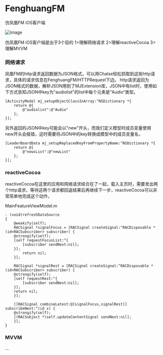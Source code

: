 # FenghuangFM
仿凤凰FM iOS客户端

![image](https://github.com/BJTU-HT.github.io/images/fenghuangFM_01.gif)

仿凤凰FM iOS客户端是出于3个目的 1>理解网络请求 2>理解reactiveCocoa 3>理解MVVM

### 网络请求
凤凰FM的http请求返回数据为JSON格式，可以用Chalse轻松抓取到这些http请求，具体的请求信息在FenghuangFM/HTTPRequest下边。
http请求返回为JSON格式的数据，解析JSON用到了MJExtension库，JSON中有list时，使用如下方式告知JSON中key为"audiolist"的list中每个元素是”Audio“类型。

```
[ActivityModel mj_setupObjectClassInArray:^NSDictionary *{
    return @{
        @"audiolist":@"Audio"
    };
}];
```

另外返回的JSON中key可能会以"new"开头，而我们定义模型时成员变量使用new开头会报错，这时需要将JSON中的key转换成模型中的成员变量名，

```
[LeaderBoardData mj_setupReplacedKeyFromPropertyName:^NSDictionary *{
    return @{
        @"newsList":@"newList"
    };
}];
```

### reactiveCocoa

reactiveCocoa在这里的应用和网络请求结合在了一起，载入主页时，需要发出两个http请求，等待这两个请求都回返结果后再继续下一步，reactiveCocoa可以非常简单地完成这个动作，

MainFeatureViewModel.m
```
- (void)refreshDataSource
{
    @weakify(self);
    RACSignal *signalFocus = [RACSignal createSignal:^RACDisposable *(id<RACSubscriber> subscriber) {
    @strongify(self);
    [self requestFocusList:^{
        [subscriber sendNext:nil];
    }];
        return nil;
    }];

    RACSignal *signalRest = [RACSignal createSignal:^RACDisposable *(id<RACSubscriber> subscriber) {
    @strongify(self);
    [self requestRest:^{
        [subscriber sendNext:nil];
    }];
    return nil;
    }];

    [[RACSignal combineLatest:@[signalFocus,signalRest]] subscribeNext:^(id x) {
    @strongify(self);
    [(RACSubject *)self.updateContentSignal sendNext:nil];
    }];
}
```

### MVVM
...
